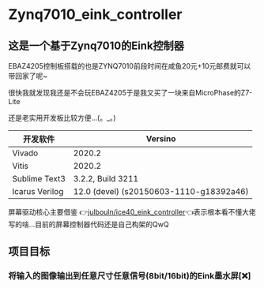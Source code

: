 # Zynq7010_eink_controller

## 这是一个基于Zynq7010的Eink控制器

EBAZ4205控制板搭载的也是ZYNQ7010前段时间在咸鱼20元+10元邮费就可以带回家了呢~

很快我就发现我还是不会玩EBAZ4205于是我又买了一块来自MicroPhase的Z7-Lite

还是老实用开发板比较方便...(。_。)

| 开发软件       | Versino                                 |
| -------------- | --------------------------------------- |
| Vivado         | 2020.2                                  |
| Vitis          | 2020.2                                  |
| Sublime Text3  | 3.2.2, Build 3211                       |
| Icarus Verilog | 12.0 (devel) (s20150603-1110-g18392a46) |

屏幕驱动核心主要借鉴 👉[julbouln/ice40_eink_controller](https://github.com/julbouln/ice40_eink_controller)👈表示根本看不懂大佬写的啥...目前的屏幕控制器代码还是自己构架的QwQ

## 项目目标

### 将输入的图像输出到任意尺寸任意信号(8bit/16bit)的Eink墨水屏[❌]

